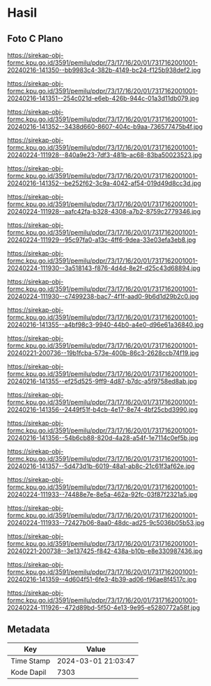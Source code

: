# Hasil

## Foto C Plano

https://sirekap-obj-formc.kpu.go.id/3591/pemilu/pdpr/73/17/16/20/01/7317162001001-20240216-141350--bb9983c4-382b-4149-bc24-f125b938def2.jpg

https://sirekap-obj-formc.kpu.go.id/3591/pemilu/pdpr/73/17/16/20/01/7317162001001-20240216-141351--254c021d-e6eb-426b-944c-01a3d11db079.jpg

https://sirekap-obj-formc.kpu.go.id/3591/pemilu/pdpr/73/17/16/20/01/7317162001001-20240216-141352--3438d660-8607-404c-b9aa-736577475b4f.jpg

https://sirekap-obj-formc.kpu.go.id/3591/pemilu/pdpr/73/17/16/20/01/7317162001001-20240224-111928--840a9e23-7df3-481b-ac68-83ba50023523.jpg

https://sirekap-obj-formc.kpu.go.id/3591/pemilu/pdpr/73/17/16/20/01/7317162001001-20240216-141352--be252f62-3c9a-4042-af54-019d49d8cc3d.jpg

https://sirekap-obj-formc.kpu.go.id/3591/pemilu/pdpr/73/17/16/20/01/7317162001001-20240224-111928--aafc42fa-b328-4308-a7b2-8759c2779346.jpg

https://sirekap-obj-formc.kpu.go.id/3591/pemilu/pdpr/73/17/16/20/01/7317162001001-20240224-111929--95c97fa0-a13c-4ff6-9dea-33e03efa3eb8.jpg

https://sirekap-obj-formc.kpu.go.id/3591/pemilu/pdpr/73/17/16/20/01/7317162001001-20240224-111930--3a518143-f876-4d4d-8e2f-d25c43d68894.jpg

https://sirekap-obj-formc.kpu.go.id/3591/pemilu/pdpr/73/17/16/20/01/7317162001001-20240224-111930--c7499238-bac7-4f1f-aad0-9b6d1d29b2c0.jpg

https://sirekap-obj-formc.kpu.go.id/3591/pemilu/pdpr/73/17/16/20/01/7317162001001-20240216-141355--a4bf98c3-9940-44b0-a4e0-d96e61a36840.jpg

https://sirekap-obj-formc.kpu.go.id/3591/pemilu/pdpr/73/17/16/20/01/7317162001001-20240221-200736--19b1fcba-573e-400b-86c3-2628ccb74f19.jpg

https://sirekap-obj-formc.kpu.go.id/3591/pemilu/pdpr/73/17/16/20/01/7317162001001-20240216-141355--ef25d525-9ff9-4d87-b7dc-a5f9758ed8ab.jpg

https://sirekap-obj-formc.kpu.go.id/3591/pemilu/pdpr/73/17/16/20/01/7317162001001-20240216-141356--2449f51f-b4cb-4e17-8e74-4bf25cbd3990.jpg

https://sirekap-obj-formc.kpu.go.id/3591/pemilu/pdpr/73/17/16/20/01/7317162001001-20240216-141356--54b6cb88-820d-4a28-a54f-1e7114c0ef5b.jpg

https://sirekap-obj-formc.kpu.go.id/3591/pemilu/pdpr/73/17/16/20/01/7317162001001-20240216-141357--5d473d1b-6019-48a1-ab8c-21c61f3af62e.jpg

https://sirekap-obj-formc.kpu.go.id/3591/pemilu/pdpr/73/17/16/20/01/7317162001001-20240224-111933--74488e7e-8e5a-462a-92fc-03f87f2321a5.jpg

https://sirekap-obj-formc.kpu.go.id/3591/pemilu/pdpr/73/17/16/20/01/7317162001001-20240224-111933--72427b06-8aa0-48dc-ad25-9c5036b05b53.jpg

https://sirekap-obj-formc.kpu.go.id/3591/pemilu/pdpr/73/17/16/20/01/7317162001001-20240221-200738--3e137425-f842-438a-b10b-e8e330987436.jpg

https://sirekap-obj-formc.kpu.go.id/3591/pemilu/pdpr/73/17/16/20/01/7317162001001-20240216-141359--4d604f51-6fe3-4b39-ad06-f96ae8f4517c.jpg

https://sirekap-obj-formc.kpu.go.id/3591/pemilu/pdpr/73/17/16/20/01/7317162001001-20240224-111926--472d89bd-5f50-4e13-9e95-e5280772a58f.jpg


## Metadata

| Key        | Value               |
| ---------- | ------------------- |
| Time Stamp | 2024-03-01 21:03:47 |
| Kode Dapil | 7303                |



